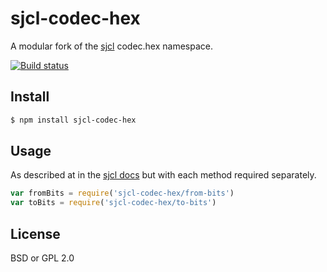 # sjcl-codec-hex

A modular fork of the [sjcl](https://github.com/bitwiseshiftleft/sjcl) codec.hex namespace.

[![Build status](https://travis-ci.org/michaelrhodes/sjcl-codec-hex.svg?branch=master)](https://travis-ci.org/michaelrhodes/sjcl-codec-hex)

## Install

```sh
$ npm install sjcl-codec-hex
```

## Usage

As described at in the [sjcl docs](http://bitwiseshiftleft.github.io/sjcl/doc/symbols/sjcl.codec.hex.html) but with each method required separately.

```js
var fromBits = require('sjcl-codec-hex/from-bits')
var toBits = require('sjcl-codec-hex/to-bits')
```

## License

BSD or GPL 2.0
